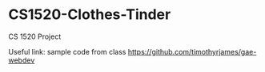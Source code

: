 # CS1520-Clothes-Tinder
CS 1520 Project

Useful link: sample code from class
https://github.com/timothyrjames/gae-webdev